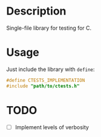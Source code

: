 # Description

Single-file library for testing for C.

# Usage

Just include the library with `define`:
```c
#define CTESTS_IMPLEMENTATION
#include "path/to/ctests.h"
```

# TODO

- [ ] Implement levels of verbosity
